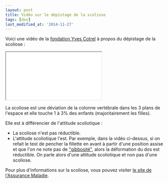 ```yaml
---
layout: post
title: Vidéo sur le dépistage de la scoliose
tags: [dos]
last_modified_at: '2014-11-27'
---
```


Voici une vidéo de la [fondation Yves Cotrel](http://fondationcotrel.org/) à propos du dépistage de la scoliose :

<div class="responsive-iframe-youtube-560px">
  <iframe src="//www.youtube.com/embed/Z2Yi_skqhGQ" allowfullscreen></iframe>
</div>

La scoliose est une déviation de la colonne vertébrale dans les 3 plans de l'espace et elle touche 1 à 3% des enfants (majoritairement les filles).

Elle est à différencier de l'attitude scoliotique :

- La scoliose n'est pas réductible.
- L'attitude scoliotique l'est.
  Par exemple, dans la vidéo ci-dessus, si on refait le test de pencher la fillette en avant à partir d'une position assise et
  que l'on ne note pas de ["gibbosité"](https://fr.wikipedia.org/wiki/Gibbosit%C3%A9), alors la déformation du dos est réductible.
  On parle alors d'une attitude scoliotique et non pas d'une scoliose.

Pour plus d'informations sur la scoliose, vous pouvez visiter [le site de l'Assurance Maladie](http://www.ameli-sante.fr/scoliose.html).
